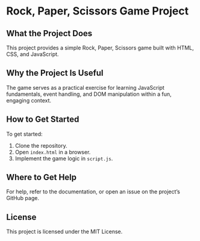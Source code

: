 # Rock, Paper, Scissors Game Project

## What the Project Does
This project provides a simple Rock, Paper, Scissors game built with HTML, CSS, and JavaScript.

## Why the Project Is Useful
The game serves as a practical exercise for learning JavaScript fundamentals, event handling, and DOM manipulation within a fun, engaging context. 

## How to Get Started
To get started:
1. Clone the repository.
2. Open `index.html` in a browser.
3. Implement the game logic in `script.js`.

## Where to Get Help
For help, refer to the documentation, or open an issue on the project’s GitHub page.

## License
This project is licensed under the MIT License.

